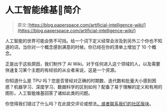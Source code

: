 # 人工智能维基🧠简介

> 原文:[https://blog.paperspace.com/artificial-intelligence-wiki/](https://blog.paperspace.com/artificial-intelligence-wiki/)

人工智能的世界可能会势不可挡。给一个词下定义经常会涉及到另外三个你也不知道的词，当你对一个概念感到满意的时候，你已经在你的清单上增加了 10 个概念。

正是出于这些原因，我们制作了 AI Wiki。对于任何进入这个领域的人，以及需要快速复习某个主题的有经验的从业者来说，这是一个资源。

你知道什么是 TPU 吗？您是否曾经对正确的时期数、迭代数和批量大小感到困惑？机器学习、深度学习、数据科学的区别如何？配备了易于理解的定义和有用的图形，人工智能维基回答了诸如此类的问题。

你觉得我们错过了什么吗？在此提交评论或想法[，或者联系我们的](https://docs.google.com/forms/d/e/1FAIpQLSe9_cmBFjdof5VliMc5ijPra0hlVMBvJTIRcwu8xnCE0T8_Ng/viewform?usp=sf_link)[社区版块](https://community.paperspace.com/)。